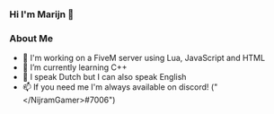 ### Hi I'm Marijn 👋

### About Me

- 🐌 I'm working on a FiveM server using Lua, JavaScript and HTML
- 🌱 I’m currently learning C++
- 💬 I speak Dutch but I can also speak English
- 📫 If you need me I'm always available on discord! ("&lt;/NijramGamer&gt;#7006")


